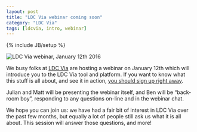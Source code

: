 ```yaml
---
layout: post
title: "LDC Via webinar coming soon"
category: "LDC Via"
tags: [ldcvia, intro, webinar]
---
```

{% include JB/setup %}

![LDC Via webinar, January 12th 2016](https://s3-eu-west-1.amazonaws.com/ldcviablog/webinar.png)

We busy folks at [LDC Via](http://ldcvia.com) are hosting a webinar on January 12th which will introduce you to the LDC Via tool and platform. If you want to know what this stuff is all about, and see it in action, [you should sign up right away](https://attendee.gotowebinar.com/register/3901059929414555906).

Julian and Matt will be presenting the webinar itself, and Ben will be &#8220;back-room boy&#8221;, responding to any questions on-line and in the webinar chat.

We hope you can join us: we have had a fair bit of interest in LDC Via over the past few months, but equally a lot of people still ask us what it is all about. This session will answer those questions, and more!

